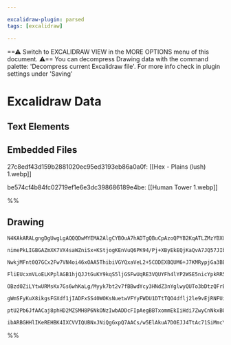 ```yaml
---

excalidraw-plugin: parsed
tags: [excalidraw]

---
```

==⚠  Switch to EXCALIDRAW VIEW in the MORE OPTIONS menu of this document. ⚠== You can decompress Drawing data with the command palette: 'Decompress current Excalidraw file'. For more info check in plugin settings under 'Saving'


# Excalidraw Data

## Text Elements
## Embedded Files
27c8edf43d159b2881020ec95ed3193eb86a0a0f: [[Hex - Plains (lush) 1.webp]]

be574cf4b84fc02719ef1e6e3dc398686189e4be: [[Human Tower 1.webp]]

%%
## Drawing
```compressed-json
N4KAkARALgngDgUwgLgAQQQDwMYEMA2AlgCYBOuA7hADTgQBuCpAzoQPYB2KqATLZMzYBXUtiRoIACyhQ4zZAHoFAc0JRJQgEYA6bGwC2CgF7N6hbEcK4OCtptbErHALRY8RMpWdx8Q1TdIEfARcZgRmBShcZQUebQB2bQBWGjoghH0EDihmbgBtcDBQMBKIEm4IAE5sbH0ARQANAHkAFVSSyFhECsJ9aKR+UsxuZx4ABjHtADYARnipgA4xgBZ5

nimePkLIGBGAZmXK7VX4saWZniSx+KStjogKEnVuQ6PK94/Pj+XByEkEQjKaQvA7JQ57JIbHh7OZJSpJX4QazKYLcMaI5hQUhsADWCAAwmx8GxSBUsdZmHBcIFsu1SppcNgccpsUIOMRCcTSRJyRxKdSslA6ZAAGaEfD4ADKsFREkkjI0gWFEEx2LxAHUnpJuDMMVjcQhpTBZehBB5laygRxwrk0LrthA2FTsGpdnaJojWezrcxbagOEIJRiEAhi

NwkjMFnt0Q7GCx2Fw7VN4oi46xOAA5ThibiVGYQxaVeL2+5CODEXBQUM6+J7KMRypjGa3BEOwjMAAi6SrYbQIoIYURLOEcAAksQ/XkALqIzTCdkAUWCmWyk5nDqIHBx3ADQY3bCZ1bQWKECERYuC44qPHi2AWoZFyz2xGblU0PAWCxmY3GCGw8NDGFKj2BBNAWKZcDGSCRWVZh3HEVACg6MASw6GZtnXe5CHZLAKkgiBCgAX0GYpSnKCQkgAIQQH

FliEUcxmVLoELKPplAGB1hjQJJtGuKY9kqS5ljGSFwUqRE3VQUYFh4lYP2WSE5nicYpkRR5iGeNAFiOTZ4kqbT4ijKYkjrVC/gBIEhTteZkiLMZ+JmfNli/Vt7mRE0Y3uVUDU5EkyXIPkqRpIVZ0ZZkvQ5Ik/J5AL+WC5ULylGUWPlbBFQ4rz9Q1LUdT1NVDWSiozXKT1hCtG1codJ1GVdHUPQdCKfT9Xd8GDI9UE/JJa1TJh00TXgZh+WNeoTLM

OBzd0ZiLYtwURMsKx7Gs6whKaLg/Myyk7bt2v7fBBwdYcy3HNdZ3nYglwyQUTo3bDtzQFrEWJQ9e1QE8zwdC8ECvCRNAQLrlmwR8wOWEVsB/YtKgQEUZgQKYEGfbABPA8DI0h5Zftg+D8m2FDfhQjDEWw4hcIkXAZgIkpCPATCkTgOBpUrBDSOgf5MgqCtSG3QYGEIBAKEosLDvZXzuXQABiEVJalukIGwERgtHKt9GlfKRYqMWYc1jLIDl0gFaV

gWmSFyKuX8ikgsFGXdf1jIADFxSS40WOKsNuetwVFYyFWDU1DTtTQO4dflj2le9vEjRNFUiRKwpZeD7JPf0AAlMrJCayrSndhOlaaZ1avdTyg71kO7c4KBbdwfRxUk1yi5t/RbbLyVCCMBDxjd+OoETlosCgABBIhlH6iBghFELY6zrvQ6iUh+71tgKH+XAXoeifO8Thd2T7+fF5CF6kR3q316V7fsQoFp4BYiKZbg7EJQaHVmzieYZimZy9h4Zy

ptU2Pb6JfAACaj8phHD2MZSMH8P6NkONzIwbADDcFIpAegBBTxommEkIiHdi7ZwyCnNkxB04SGvtzFkJBm6t24O3WOZDiDSgQHAcMpDSAkAALJsGJpvXAmhggvV2vtUotC1ZoCQRASiRJ96kGUAyAAFDwOY1ABopiUYoyYSQACUyok4IGUIGakFQpGyOhOiXg0ZFHGNUckTRWC144KgGHBAucoAJmaoGVqscRTkEyNonCLCODKEQQ6LI3DeHcDeo

ibARBGHHlIKeREHBK4IXCVVIQUBNxJNiQgGxpQ7AACs/w5ElAkuA7DOEJJ4TtAc71SiMmcYwFo8D8CBPuMxIq6RsDOM4MqOWmIDAX26PdNxj0Dx4j4VUx6oR+4dMIPUxpO43FEXAMROgn0/TACpoRIAA
```
%%